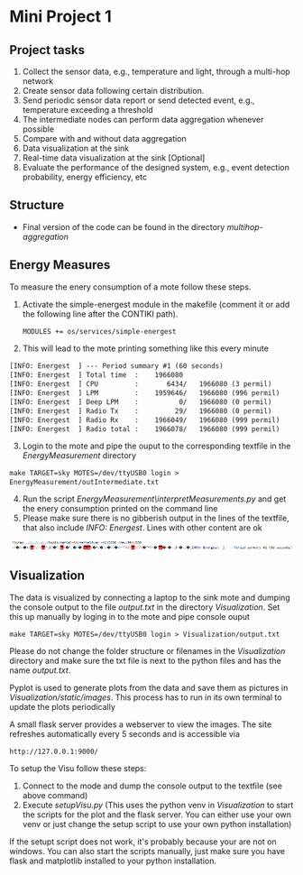 # Mini Project 1
## Project tasks
1. Collect the sensor data, e.g., temperature and light, through a multi-hop network
2. Create sensor data following certain distribution.
3. Send periodic sensor data report or send detected event, e.g., temperature exceeding a threshold
4. The intermediate nodes can perform data aggregation whenever possible
5. Compare with and without data aggregation
6. Data visualization at the sink
7. Real-time data visualization at the sink [Optional]
8. Evaluate the performance of the designed system, e.g., event detection probability, energy efficiency, etc


## Structure
* Final version of the code can be found in the directory *multihop-aggregation*

## Energy Measures
To measure the enery consumption of a mote follow these steps.
1. Activate the simple-energest module in the makefile (comment it or add the following line after the CONTIKI path).
   ```
   MODULES += os/services/simple-energest
   ```
2. This will lead to the mote printing something like this every minute 

```
[INFO: Energest  ] --- Period summary #1 (60 seconds)
[INFO: Energest  ] Total time  :    1966080
[INFO: Energest  ] CPU         :       6434/   1966080 (3 permil)
[INFO: Energest  ] LPM         :    1959646/   1966080 (996 permil)
[INFO: Energest  ] Deep LPM    :          0/   1966080 (0 permil)
[INFO: Energest  ] Radio Tx    :         29/   1966080 (0 permil)
[INFO: Energest  ] Radio Rx    :    1966049/   1966080 (999 permil)
[INFO: Energest  ] Radio total :    1966078/   1966080 (999 permil)
```
3. Login to the mote and pipe the ouput to the corresponding textfile in the *EnergyMeasurement* directory
```
make TARGET=sky MOTES=/dev/ttyUSB0 login > EnergyMeasurement/outIntermediate.txt
```
4. Run the script *EnergyMeasurement\interpretMeasurements.py* and get the enery consumption printed on the command line
5. Please make sure there is no gibberish output in the lines of the textfile, that also include *INFO: Energest*. Lines with other content are ok

![This will cause problems](image.png)


## Visualization
The data is visualized by connecting a laptop to the sink mote and dumping the console output to the file *output.txt* in the directory *Visualization*. Set this up manually by loging in to the mote and pipe console ouput
```
make TARGET=sky MOTES=/dev/ttyUSB0 login > Visualization/output.txt
```

Please do not change the folder structure or filenames in the *Visualization* directory and make sure the txt file is next to the python files and has the name *output.txt*.

Pyplot is used to generate plots from the data and save them as pictures in *Visualization/static/images*. This process has to run in its own terminal to update the plots periodically

A small flask server provides a webserver to view the images. The site refreshes automatically every 5 seconds and is accessible via
```
http://127.0.0.1:9000/
```

To setup the Visu follow these steps:
1. Connect to the mode and dump the console output to the textfile (see above command)
2. Execute *setupVisu.py* (This uses the python venv in *Visualization* to start the scripts for the plot and the flask server. You can either use your own venv or just change the setup script to use your own python installation)

If the setupt script does not work, it's probably because your are not on windows. You can also start the scripts manually, just make sure you have flask and matplotlib installed to your python installation.




